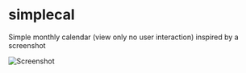 simplecal
=========

Simple monthly calendar (view only no user interaction) inspired by a screenshot


![Screenshot](http://howtomakeiphoneapps.com/wp-content/uploads/2012/02/ipad-calendar.jpg)
